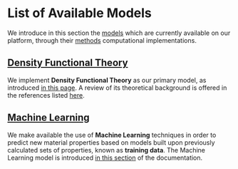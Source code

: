 # List of Available Models

We introduce in this section the [models](../models/overview.md) which are currently available on our platform, through their [methods](../methods/overview.md) computational implementations.

## [Density Functional Theory](dft/overview.md)

We implement **Density Functional Theory** as our primary model, as introduced [in this page](dft/overview.md). A review of its theoretical background is offered in the references listed [here](dft/references.md).

## [Machine Learning](machine-learning/overview.md)

We make available the use of **Machine Learning** techniques in order to predict new material properties based on models built upon previously calculated sets of properties, known as **training data**. The Machine Learning model is introduced [in this section](machine-learning/overview.md) of the documentation.
